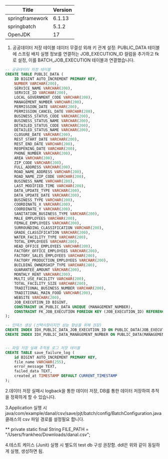 | Title    | Version |
| -------- | ------- |
| springframework  | 6.1.13    |
| springbatch | 5.1.2     |
| OpenJDK    | 17    |

 1. 공공데이터 저장 테이블
    데이터 무결성 외래 키 관계 설정:
   PUBLIC_DATA 테이블에 스프링 배치 실행 정보를 연결하는 JOB_EXECUTION_ID 컬럼을 추가하고 fk로 설정, 이를 BATCH_JOB_EXECUTION 테이블과 연결했습니다.
``` sql
-- 공공데이터 저장 테이블
CREATE TABLE PUBLIC_DATA (
    ID BIGINT AUTO_INCREMENT PRIMARY KEY,
    NUMBER VARCHAR(200),
    SERVICE_NAME VARCHAR(200),
    SERVICE_ID VARCHAR(200),
    LOCAL_GOVERNMENT_CODE VARCHAR(200),
    MANAGEMENT_NUMBER VARCHAR(200),
    PERMISSION_DATE VARCHAR(200),
    PERMISSION_CANCEL_DATE VARCHAR(200),
    BUSINESS_STATUS_CODE VARCHAR(200),
    BUSINESS_STATUS_NAME VARCHAR(200),
    DETAILED_STATUS_CODE VARCHAR(200),
    DETAILED_STATUS_NAME VARCHAR(200),
    CLOSURE_DATE VARCHAR(200),
    REST_START_DATE VARCHAR(200),
    REST_END_DATE VARCHAR(200),
    REOPENING_DATE VARCHAR(200),
    PHONE_NUMBER VARCHAR(200),
    AREA VARCHAR(200),
    ZIP_CODE VARCHAR(200),
    FULL_ADDRESS VARCHAR(200),
    ROAD_NAME_ADDRESS VARCHAR(200),
    ROAD_NAME_ZIP_CODE VARCHAR(200),
    BUSINESS_NAME VARCHAR(200),
    LAST_MODIFIED_TIME VARCHAR(200),
    DATA_UPDATE_TYPE VARCHAR(200),
    DATA_UPDATE_DATE VARCHAR(200),
    BUSINESS_TYPE VARCHAR(200),
    COORDINATE_X VARCHAR(200),
    COORDINATE_Y VARCHAR(200),
    SANITATION_BUSINESS_TYPE VARCHAR(200),
    MALE_EMPLOYEES VARCHAR(200),
    FEMALE_EMPLOYEES VARCHAR(200),
    SURROUNDING_CLASSIFICATION VARCHAR(200),
    GRADE_CLASSIFICATION VARCHAR(200),
    WATER_FACILITY_TYPE VARCHAR(200),
    TOTAL_EMPLOYEES VARCHAR(200),
    HEAD_OFFICE_EMPLOYEES VARCHAR(200),
    FACTORY_OFFICE_EMPLOYEES VARCHAR(200),
    FACTORY_SALES_EMPLOYEES VARCHAR(200),
    FACTORY_PRODUCTION_EMPLOYEES VARCHAR(200),
    BUILDING_OWNERSHIP_TYPE VARCHAR(200),
    GUARANTEE_AMOUNT VARCHAR(200),
    MONTHLY_RENT VARCHAR(200),
    MULTI_USE_FACILITY VARCHAR(200),
    TOTAL_FACILITY_SIZE VARCHAR(200),
    TRADITIONAL_BUSINESS_NUMBER VARCHAR(200),
    TRADITIONAL_MAIN_FOOD VARCHAR(200),
    WEBSITE VARCHAR(200),
    JOB_EXECUTION_ID BIGINT,
    CONSTRAINT UK_PUBLIC_DATA UNIQUE (MANAGEMENT_NUMBER),
    CONSTRAINT FK_JOB_EXECUTION FOREIGN KEY (JOB_EXECUTION_ID) REFERENCES BATCH_JOB_EXECUTION(JOB_EXECUTION_ID)
);

-- 인덱스 생성 (선택사항이지만 성능 향상을 위해 권장)
CREATE INDEX IDX_PUBLIC_DATA_JOB_EXECUTION_ID ON PUBLIC_DATA(JOB_EXECUTION_ID);
CREATE INDEX IDX_PUBLIC_DATA_MANAGEMENT_NUMBER ON PUBLIC_DATA(MANAGEMENT_NUMBER);


-- 파일 저장 실패 추적용 로그 저장 테이블
CREATE TABLE save_failure_log (
    id BIGINT AUTO_INCREMENT PRIMARY KEY,
    file_name VARCHAR(255),
    error_message TEXT,
    failed_data TEXT,
    created_at TIMESTAMP DEFAULT CURRENT_TIMESTAMP
);
```
 2.데이터 저장 실패시 logback을 통한 데이터 저장, DB를 통한 데이터 저장하여 추적을 정확하게 할 수 있습니다.

 3.Application 실행 시 java/com/example/danal/csv/save/pjt/batch/config/BatchConfiguration.java 클래스의 csv 파일 경로를 설정필요 합니다. 

** private static final String FILE_PATH = "/Users/frankheo/Downloads/danal.csv";

 4.테스트 케이스 (Junit) 실행 시 별도의 test db 구성 권장함. ddl은 위와 같이 동일하게 실행, 생성하면 됨.





